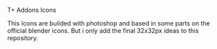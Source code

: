 T+ Addons Icons

This Icons are builded with photoshop and based in some parts on the official blender icons.
But i only add the final 32x32px ideas to this repository.
